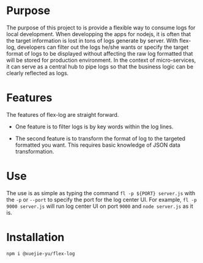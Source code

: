 # Purpose
The purpose of this project to is provide a flexible way to consume logs for local development.
When developping the apps for nodejs, it is often that the target information is lost in tons of logs
generate by server. With flex-log, developers can filter out the logs he/she wants or specify the target format of 
logs to be displayed without affecting the raw log formatted that will be stored for production environment. In the context
of micro-services, it can serve as a central hub to pipe logs so that the business logic can be clearly reflected as logs.

# Features
The features of flex-log are straight forward. 

- One feature is to filter logs is by key words within the log lines.

- The second feature is to transform the format of log to the targeted formatted you want. This requires basic knowledge of JSON data transformation.

# Use
The use is as simple as typing the command `fl -p ${PORT} server.js` with the `-p` or `--port` to specify the port for the log center UI. For example, `fl -p 9000 server.js` will run log center UI on port `9000` and `node server.js` as it is.

# Installation
`npm i @xuejie-yu/flex-log`
